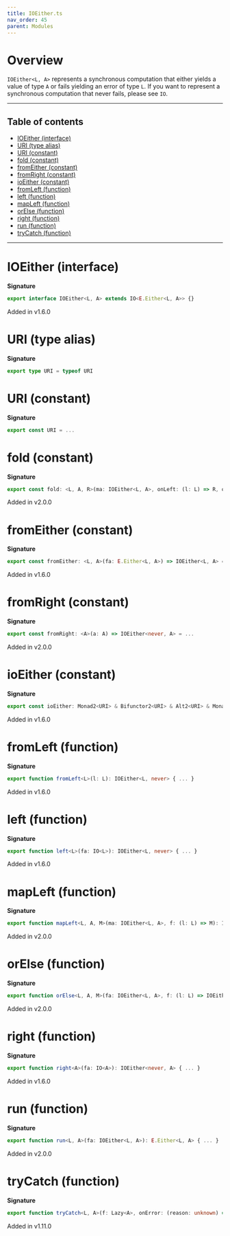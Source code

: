 ```yaml
---
title: IOEither.ts
nav_order: 45
parent: Modules
---
```


# Overview

`IOEither<L, A>` represents a synchronous computation that either yields a value of type `A` or fails yielding an
error of type `L`. If you want to represent a synchronous computation that never fails, please see `IO`.

---

<h2 class="text-delta">Table of contents</h2>

- [IOEither (interface)](#ioeither-interface)
- [URI (type alias)](#uri-type-alias)
- [URI (constant)](#uri-constant)
- [fold (constant)](#fold-constant)
- [fromEither (constant)](#fromeither-constant)
- [fromRight (constant)](#fromright-constant)
- [ioEither (constant)](#ioeither-constant)
- [fromLeft (function)](#fromleft-function)
- [left (function)](#left-function)
- [mapLeft (function)](#mapleft-function)
- [orElse (function)](#orelse-function)
- [right (function)](#right-function)
- [run (function)](#run-function)
- [tryCatch (function)](#trycatch-function)

---

# IOEither (interface)

**Signature**

```ts
export interface IOEither<L, A> extends IO<E.Either<L, A>> {}
```

Added in v1.6.0

# URI (type alias)

**Signature**

```ts
export type URI = typeof URI
```

# URI (constant)

**Signature**

```ts
export const URI = ...
```

# fold (constant)

**Signature**

```ts
export const fold: <L, A, R>(ma: IOEither<L, A>, onLeft: (l: L) => R, onRight: (a: A) => R) => IO<R> = ...
```

Added in v2.0.0

# fromEither (constant)

**Signature**

```ts
export const fromEither: <L, A>(fa: E.Either<L, A>) => IOEither<L, A> = ...
```

Added in v1.6.0

# fromRight (constant)

**Signature**

```ts
export const fromRight: <A>(a: A) => IOEither<never, A> = ...
```

Added in v2.0.0

# ioEither (constant)

**Signature**

```ts
export const ioEither: Monad2<URI> & Bifunctor2<URI> & Alt2<URI> & MonadThrow2<URI> = ...
```

Added in v1.6.0

# fromLeft (function)

**Signature**

```ts
export function fromLeft<L>(l: L): IOEither<L, never> { ... }
```

Added in v1.6.0

# left (function)

**Signature**

```ts
export function left<L>(fa: IO<L>): IOEither<L, never> { ... }
```

Added in v1.6.0

# mapLeft (function)

**Signature**

```ts
export function mapLeft<L, A, M>(ma: IOEither<L, A>, f: (l: L) => M): IOEither<M, A> { ... }
```

Added in v2.0.0

# orElse (function)

**Signature**

```ts
export function orElse<L, A, M>(fa: IOEither<L, A>, f: (l: L) => IOEither<M, A>): IOEither<M, A> { ... }
```

Added in v2.0.0

# right (function)

**Signature**

```ts
export function right<A>(fa: IO<A>): IOEither<never, A> { ... }
```

Added in v1.6.0

# run (function)

**Signature**

```ts
export function run<L, A>(fa: IOEither<L, A>): E.Either<L, A> { ... }
```

Added in v2.0.0

# tryCatch (function)

**Signature**

```ts
export function tryCatch<L, A>(f: Lazy<A>, onError: (reason: unknown) => L): IOEither<L, A> { ... }
```

Added in v1.11.0
